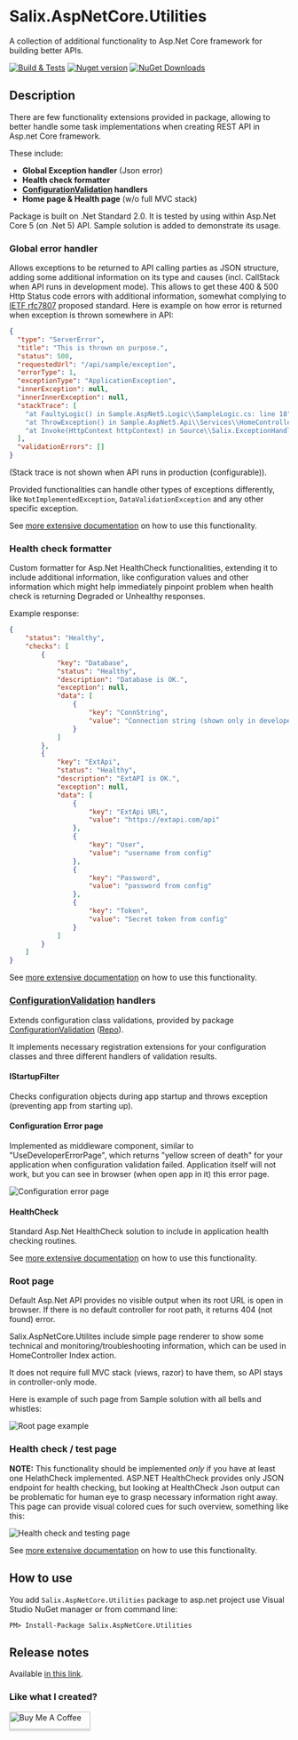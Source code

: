 # Salix.AspNetCore.Utilities
A collection of additional functionality to Asp.Net Core framework for building better APIs.

[![Build & Tests](https://github.com/salixzs/AspNetCore.Utilities/actions/workflows/build_test.yml/badge.svg?branch=main)](https://github.com/salixzs/ConfigurationValidation/actions/workflows/build_test.yml) [![Nuget version](https://img.shields.io/nuget/v/Salix.AspNetCore.Utilities.svg)](https://www.nuget.org/packages/Salix.AspNetCore.Utilities/) [![NuGet Downloads](https://img.shields.io/nuget/dt/Salix.AspNetCore.Utilities.svg)](https://www.nuget.org/packages/Salix.AspNetCore.Utilities/)

## Description

There are few functionality extensions provided in package, allowing to better handle some task implementations when creating REST API in Asp.net Core framework.

These include:

* **Global Exception handler** (Json error) 
* **Health check formatter**
* **[ConfigurationValidation](https://github.com/salixzs/ConfigurationValidation) handlers**
* **Home page & Health page** (w/o full MVC stack)

Package is built on .Net Standard 2.0. It is tested by using within Asp.Net Core 5 (on .Net 5) API. Sample solution is added to demonstrate its usage.

### Global error handler

Allows exceptions to be returned to API calling parties as JSON structure, adding some additional information on its type and causes (incl. CallStack when API runs in development mode). This allows to get these 400 & 500 Http Status code errors with additional information, somewhat complying to [IETF rfc7807](https://tools.ietf.org/html/rfc7807) proposed standard. Here is example on how error is returned when exception is thrown somewhere in API:
```json
{
  "type": "ServerError",
  "title": "This is thrown on purpose.",
  "status": 500,
  "requestedUrl": "/api/sample/exception",
  "errorType": 1,
  "exceptionType": "ApplicationException",
  "innerException": null,
  "innerInnerException": null,
  "stackTrace": [
    "at FaultyLogic() in Sample.AspNet5.Logic\\SampleLogic.cs: line 18",
    "at ThrowException() in Sample.AspNet5.Api\\Services\\HomeController.cs: line 110",
    "at Invoke(HttpContext httpContext) in Source\\Salix.ExceptionHandling\\ApiJsonExceptionMiddleware.cs: line 56"
  ],
  "validationErrors": []
}
```
(Stack trace is not shown when API runs in production (configurable)).

Provided functionalities can handle other types of exceptions differently, like `NotImplementedException`, `DataValidationException` and any other specific exception.

See [more extensive documentation](Documentation/GlobalErrorHandler.md) on how to use this functionality.


### Health check formatter
Custom formatter for Asp.Net HealthCheck functionalities, extending it to include additional information, like configuration values and other information which might help immediately pinpoint problem when health check is returning Degraded or Unhealthy responses. 

Example response:

```json
{
    "status": "Healthy",
    "checks": [
        {
            "key": "Database",
            "status": "Healthy",
            "description": "Database is OK.",
            "exception": null,
            "data": [
                {
                    "key": "ConnString",
                    "value": "Connection string (shown only in developer mode)"
                }
            ]
        },
        {
            "key": "ExtApi",
            "status": "Healthy",
            "description": "ExtAPI is OK.",
            "exception": null,
            "data": [
                {
                    "key": "ExtApi URL",
                    "value": "https://extapi.com/api"
                },
                {
                    "key": "User",
                    "value": "username from config"
                },
                {
                    "key": "Password",
                    "value": "password from config"
                },
                {
                    "key": "Token",
                    "value": "Secret token from config"
                }
            ]
        }
    ]
}
```

See [more extensive documentation](Documentation/HealthCheckFormatter.md) on how to use this functionality.

### [ConfigurationValidation](https://github.com/salixzs/ConfigurationValidation) handlers

Extends configuration class validations, provided by package [ConfigurationValidation](https://www.nuget.org/packages/ConfigurationValidation/) ([Repo](https://github.com/salixzs/ConfigurationValidation)).

It implements necessary registration extensions for your configuration classes and three different handlers of validation results.

#### IStartupFilter
Checks configuration objects during app startup and throws exception (preventing app from starting up).

#### Configuration Error page
Implemented as middleware component, similar to "UseDeveloperErrorPage", which returns "yellow screen of death" for your application when configuration validation failed. Application itself will not work, but you can see in browser (when open app in it) this error page.

![Configuration error page](Documentation/config-error.jpg)

#### HealthCheck
Standard Asp.Net HealthCheck solution to include in application health checking routines.

See [more extensive documentation](Documentation/ConfigurationValidation.md) on how to use this functionality.

### Root page

Default Asp.Net API provides no visible output when its root URL is open in browser. If there is no default controller for root path, it returns 404 (not found) error. 

Salix.AspNetCore.Utilites include simple page renderer to show some technical and monitoring/troubleshooting information, which can be used in HomeController Index action. 

It does not require full MVC stack (views, razor) to have them, so API stays in controller-only mode.

Here is example of such page from Sample solution with all bells and whistles:

![Root page example](Documentation/root-page.JPG)


### Health check / test page

**NOTE:** This functionality should be implemented *only* if you have at least one HelathCheck implemented.
ASP.NET HealthCheck provides only JSON endpoint for health checking, but looking at HealthCheck Json output can be problematic for human eye to grasp necessary information right away. This page can provide visual colored cues for such overview, something like this:

![Health check and testing page](Documentation/health-check-page.JPG)

See [more extensive documentation](Documentation/Pages.md) on how to use this functionality.


## How to use

You add `Salix.AspNetCore.Utilities` package to asp.net project use Visual Studio NuGet manager or from command line:
```plaintext
PM> Install-Package Salix.AspNetCore.Utilities
```


## Release notes
Available [in this link](Documentation/ReleaseNotes.md).


### Like what I created?
<a href="https://www.buymeacoffee.com/salixzs" target="_blank"><img src="https://www.buymeacoffee.com/assets/img/custom_images/orange_img.png" alt="Buy Me A Coffee" style="height: 32px !important;width: 146px !important;box-shadow: 0px 3px 2px 0px rgba(190, 190, 190, 0.5) !important;-webkit-box-shadow: 0px 3px 2px 0px rgba(190, 190, 190, 0.5) !important;" ></a>